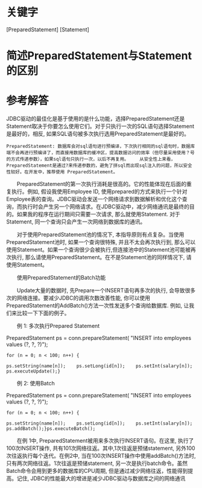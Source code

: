 # 关键字

[PreparedStatement] [Statement]

# 简述PreparedStatement与Statement的区别

# 参考解答
JDBC驱动的最佳化是基于使用的是什么功能，选择PreparedStatement还是Statement取决于你要怎么使用它们。对于只执行一次的SQL语句选择Statement是最好的，相反, 如果SQL语句被多次执行选用PreparedStatement是最好的。

    PreparedStatement: 数据库会对sql语句进行预编译，下次执行相同的sql语句时，数据库端不会再进行预编译了，而直接用数据库的缓冲区，提高数据访问的效率（但尽量采用使用？号的方式传递参数），如果sql语句只执行一次，以后不再复用。    从安全性上来看，PreparedStatement是通过?来传递参数的，避免了拼sql而出现sql注入的问题，所以安全性较好。在开发中，推荐使用 PreparedStatement。

　　PreparedStatement的第一次执行消耗是很高的。它的性能体现在后面的重复执行。例如, 假设我使用Employee ID, 
使用prepared的方式来执行一个针对Employee表的查询。JDBC驱动会发送一个网络请求到数据解析和优化这个查询，而执行时会产生另一个网络请求。在JDBC驱动中，减少网络通讯是最终的目的。如果我的程序在运行期间只需要一次请求, 
那么就使用Statement. 对于Statement, 同一个查询只会产生一次网络到数据库的通讯。

　　对于使用PreparedStatement池的情况下, 本指导原则有点复杂。当使用PreparedStatement池时, 如果一个查询很特殊, 
并且不太会再次执行到, 那么可以使用Statement。如果一个查询很少会被执行,但连接池中的Statement池可能被再次执行, 
那么请使用PreparedStatement。在不是Statement池的同样情况下, 请使用Statement。

　　使用PreparedStatement的Batch功能

　　Update大量的数据时, 先Prepare一个INSERT语句再多次的执行, 会导致很多次的网络连接。要减少JDBC的调用次数改善性能, 
你可以使用PreparedStatement的AddBatch()方法一次性发送多个查询给数据库. 例如, 让我们来比较一下下面的例子。

　　例 1: 多次执行Prepared Statement

PreparedStatement ps = conn.prepareStatement(    "INSERT into employees 
values (?, ?, ?)");

    for (n = 0; n < 100; n++) {

    ps.setString(name[n]);    ps.setLong(id[n]);    ps.setInt(salary[n]);    ps.executeUpdate();} 

　　例 2: 使用Batch

PreparedStatement ps = conn.prepareStatement(    "INSERT into employees 
values (?, ?, ?)");

    for (n = 0; n < 100; n++) {

    ps.setString(name[n]);    ps.setLong(id[n]);    ps.setInt(salary[n]);    ps.addBatch();}ps.executeBatch(); 

　　在例 1中, PreparedStatement被用来多次执行INSERT语句。在这里, 执行了100次INSERT操作, 
共有101次网络往返。其中,1次往返是预储statement, 另外100次往返执行每个迭代。在例2中,
当在100次INSERT操作中使用addBatch()方法时, 只有两次网络往返。1次往返是预储statement, 
另一次是执行batch命令。虽然Batch命令会用到更多的数据库的CPU周期, 但是通过减少网络往返，性能得到提高。记住, 
JDBC的性能最大的增进是减少JDBC驱动与数据库之间的网络通讯


